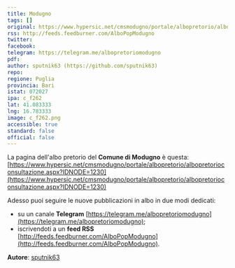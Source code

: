 ```yaml
---
title: Modugno
tags: []
original: https://www.hypersic.net/cmsmodugno/portale/albopretorio/albopretorioconsultazione.aspx?IDNODE=1230
rss: http://feeds.feedburner.com/AlboPopModugno
twitter: 
facebook: 
telegram: https://telegram.me/albopretoriomodugno
pdf: 
author: sputnik63 (https://github.com/sputnik63)
repo: 
regione: Puglia
provincia: Bari
istat: 072027
ipa: c_f262
lat: 41.083333
lng: 16.783333
image: c_f262.png
accessible: true
standard: false
official: false
---
```


La pagina dell'albo pretorio del **Comune di Modugno** è questa: [https://www.hypersic.net/cmsmodugno/portale/albopretorio/albopretorioconsultazione.aspx?IDNODE=1230](https://www.hypersic.net/cmsmodugno/portale/albopretorio/albopretorioconsultazione.aspx?IDNODE=1230)

Adesso puoi seguire le nuove pubblicazioni in albo in due modi dedicati:

* su un canale **Telegram** [https://telegram.me/albopretoriomodugno](https://telegram.me/albopretoriomodugno);
* iscrivendoti a un **feed RSS** [http://feeds.feedburner.com/AlboPopModugno](http://feeds.feedburner.com/AlboPopModugno).

**Autore**: [sputnik63](https://github.com/sputnik63)
